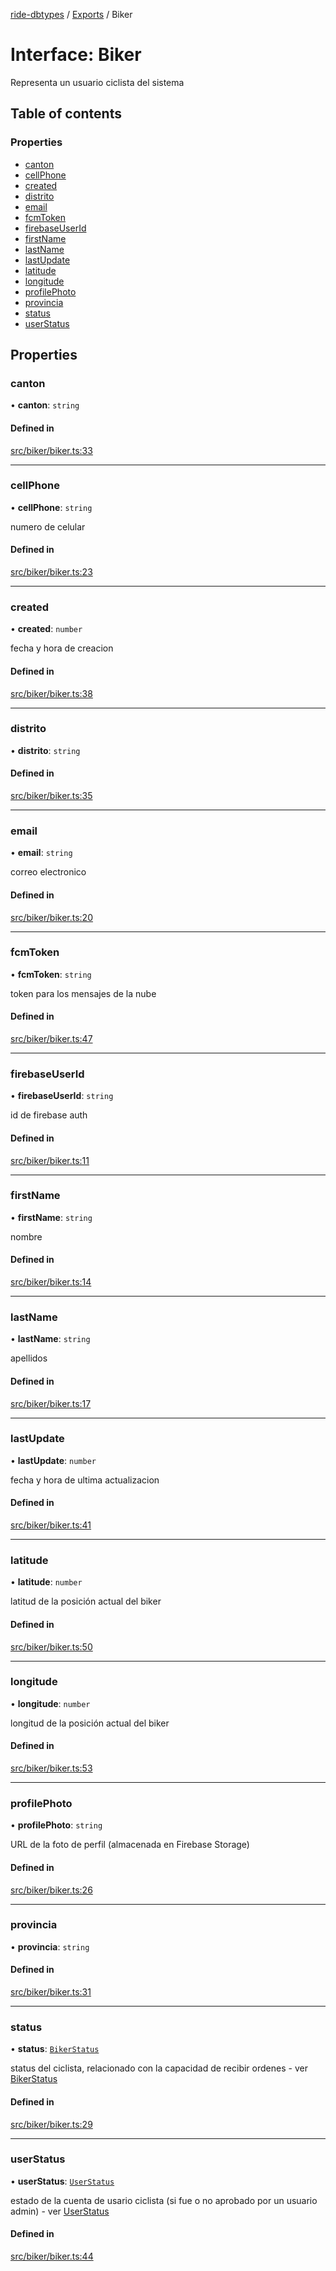 [ride-dbtypes](../README.md) / [Exports](../modules.md) / Biker

# Interface: Biker

Representa un usuario ciclista del sistema

## Table of contents

### Properties

- [canton](Biker.md#canton)
- [cellPhone](Biker.md#cellphone)
- [created](Biker.md#created)
- [distrito](Biker.md#distrito)
- [email](Biker.md#email)
- [fcmToken](Biker.md#fcmtoken)
- [firebaseUserId](Biker.md#firebaseuserid)
- [firstName](Biker.md#firstname)
- [lastName](Biker.md#lastname)
- [lastUpdate](Biker.md#lastupdate)
- [latitude](Biker.md#latitude)
- [longitude](Biker.md#longitude)
- [profilePhoto](Biker.md#profilephoto)
- [provincia](Biker.md#provincia)
- [status](Biker.md#status)
- [userStatus](Biker.md#userstatus)

## Properties

### canton

• **canton**: `string`

#### Defined in

[src/biker/biker.ts:33](https://github.com/gatitolabs/ride-dbtypes/blob/eb52f4d/src/biker/biker.ts#L33)

___

### cellPhone

• **cellPhone**: `string`

numero de celular

#### Defined in

[src/biker/biker.ts:23](https://github.com/gatitolabs/ride-dbtypes/blob/eb52f4d/src/biker/biker.ts#L23)

___

### created

• **created**: `number`

fecha y hora de creacion

#### Defined in

[src/biker/biker.ts:38](https://github.com/gatitolabs/ride-dbtypes/blob/eb52f4d/src/biker/biker.ts#L38)

___

### distrito

• **distrito**: `string`

#### Defined in

[src/biker/biker.ts:35](https://github.com/gatitolabs/ride-dbtypes/blob/eb52f4d/src/biker/biker.ts#L35)

___

### email

• **email**: `string`

correo electronico

#### Defined in

[src/biker/biker.ts:20](https://github.com/gatitolabs/ride-dbtypes/blob/eb52f4d/src/biker/biker.ts#L20)

___

### fcmToken

• **fcmToken**: `string`

token para los mensajes de la nube

#### Defined in

[src/biker/biker.ts:47](https://github.com/gatitolabs/ride-dbtypes/blob/eb52f4d/src/biker/biker.ts#L47)

___

### firebaseUserId

• **firebaseUserId**: `string`

id de firebase auth

#### Defined in

[src/biker/biker.ts:11](https://github.com/gatitolabs/ride-dbtypes/blob/eb52f4d/src/biker/biker.ts#L11)

___

### firstName

• **firstName**: `string`

nombre

#### Defined in

[src/biker/biker.ts:14](https://github.com/gatitolabs/ride-dbtypes/blob/eb52f4d/src/biker/biker.ts#L14)

___

### lastName

• **lastName**: `string`

apellidos

#### Defined in

[src/biker/biker.ts:17](https://github.com/gatitolabs/ride-dbtypes/blob/eb52f4d/src/biker/biker.ts#L17)

___

### lastUpdate

• **lastUpdate**: `number`

fecha y hora de ultima actualizacion

#### Defined in

[src/biker/biker.ts:41](https://github.com/gatitolabs/ride-dbtypes/blob/eb52f4d/src/biker/biker.ts#L41)

___

### latitude

• **latitude**: `number`

latitud de la posición actual del biker

#### Defined in

[src/biker/biker.ts:50](https://github.com/gatitolabs/ride-dbtypes/blob/eb52f4d/src/biker/biker.ts#L50)

___

### longitude

• **longitude**: `number`

longitud de la posición actual del biker

#### Defined in

[src/biker/biker.ts:53](https://github.com/gatitolabs/ride-dbtypes/blob/eb52f4d/src/biker/biker.ts#L53)

___

### profilePhoto

• **profilePhoto**: `string`

URL de la foto de perfil (almacenada en Firebase Storage)

#### Defined in

[src/biker/biker.ts:26](https://github.com/gatitolabs/ride-dbtypes/blob/eb52f4d/src/biker/biker.ts#L26)

___

### provincia

• **provincia**: `string`

#### Defined in

[src/biker/biker.ts:31](https://github.com/gatitolabs/ride-dbtypes/blob/eb52f4d/src/biker/biker.ts#L31)

___

### status

• **status**: [`BikerStatus`](../modules.md#bikerstatus)

status del ciclista, relacionado con la capacidad de recibir ordenes - ver [BikerStatus](../modules.md#bikerstatus)

#### Defined in

[src/biker/biker.ts:29](https://github.com/gatitolabs/ride-dbtypes/blob/eb52f4d/src/biker/biker.ts#L29)

___

### userStatus

• **userStatus**: [`UserStatus`](../modules.md#userstatus)

estado de la cuenta de usario ciclista (si fue o no aprobado por un usuario admin) - ver [UserStatus](../modules.md#userstatus)

#### Defined in

[src/biker/biker.ts:44](https://github.com/gatitolabs/ride-dbtypes/blob/eb52f4d/src/biker/biker.ts#L44)
